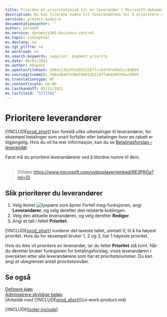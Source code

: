 ```yaml
---
title: Tilordne et prioritetsnivå til en leverandør | Microsoft-dokumentasjon
description: Du kan tilordne numre til leverandørene for å prioritere dem og forenkle betalingsforslag i Business Central.
services: project-madeira
documentationcenter: ''
author: SorenGP
ms.service: dynamics365-business-central
ms.topic: conceptual
ms.devlang: na
ms.tgt_pltfrm: na
ms.workload: na
ms.search.keywords: supplier, payment priority
ms.date: 04/01/2021
ms.author: edupont
ms.openlocfilehash: 1604113b255a585532677ccb47d7e68d1cc64059
ms.sourcegitcommit: 766e2840fd16efb901d211d7fa64d96766ac99d9
ms.translationtype: HT
ms.contentlocale: nb-NO
ms.lasthandoff: 03/31/2021
ms.locfileid: "5772782"
---
```

# <a name="prioritize-vendors"></a>Prioritere leverandører
[!INCLUDE[prod_short](includes/prod_short.md)] kan foreslå ulike utbetalinger til leverandører, for eksempel betalinger som snart forfaller eller betalinger hvor en rabatt er tilgjengelig. Hvis du vil ha mer informasjon, kan du se [Betalingsforslag – leverandør](payables-how-suggest-vendor-payments.md).

Først må du prioritere leverandørene ved å tilordne numre til dem.
<br><br>
> [!Video https://www.microsoft.com/videoplayer/embed/RE3PRGa?rel=0]

## <a name="to-prioritize-vendors"></a>Slik prioriterer du leverandører
1. Velg ikonet ![lyspære som åpner Fortell meg-funksjonen](media/ui-search/search_small.png "Fortell hva du vil gjøre"), angi **Leverandører**, og velg deretter den relaterte koblingen.
2. Velg den aktuelle leverandøren, og velg deretter **Rediger**.
3. Angi et tall i feltet **Prioritet**.

[!INCLUDE[prod_short](includes/prod_short.md)] vurderer det laveste tallet, unntatt 0, til å ha høyest prioritet. Hvis du for eksempel bruker 1, 2 og 3, har 1 høyeste prioritet.

Hvis du ikke vil prioritere en leverandør, lar du feltet **Prioritet** stå tomt. Når du deretter bruker funksjonen for betalingsforslag, vises leverandøren i oversikten etter alle leverandørene som har et prioritetsnummer. Du kan angi et ubegrenset antall prioritetsnivåer.

## <a name="see-also"></a>Se også
[Definere kjøp](purchasing-setup-purchasing.md)  
[Administrere skyldige beløp](payables-manage-payables.md)  
[Arbeide med [!INCLUDE[prod_short](includes/prod_short.md)]](ui-work-product.md)


[!INCLUDE[footer-include](includes/footer-banner.md)]